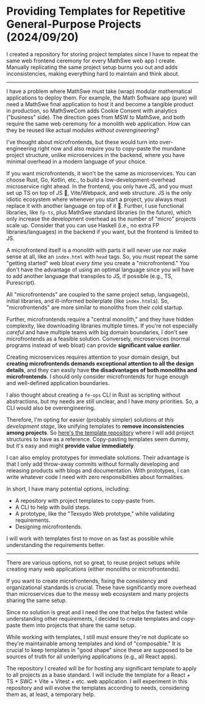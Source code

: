 <!-- Copyright (c) 2024 Tobias Briones. All rights reserved. -->
<!-- SPDX-License-Identifier: CC-BY-4.0 -->
<!-- This file is part of https://github.com/tobiasbriones/blog -->

# Providing Templates for Repetitive General-Purpose Projects (2024/09/20)

I created a repository for storing project templates since I have to repeat the
same web frontend ceremony for every MathSwe web app I create. Manually
replicating the same project setup burns you out and adds inconsistencies,
making everything hard to maintain and think about.

---

I have a problem where MathSwe must take (wrap) modular mathematical
applications to deploy them. For example, the Math Software app (pure) will need
a MathSwe final application to host it and become a tangible product in
production, so MathSweCom adds Cookie Consent with analytics ("business" side).
The direction goes from MSW to MathSwe, and both require the same web ceremony
for a monolith web application. How can they be reused like actual modules
*without overengineering*?

I've thought about microfrontends, but these would turn into over-engineering
right now and also require you to copy-paste the mundane project structure,
unlike microservices in the backend, where you have minimal overhead in a modern
language of your choice.

If you want microfrontends, it won't be the same as microservices. You can
choose Rust, Go, Kotlin, etc., to build a low-development-overhead microservice
right ahead. In the frontend, you only have JS, and you must set up TS on top of
JS 🫠, Vite/Webpack, and web structure. JS is the only idiotic ecosystem where
whenever you start a project, you always must replace it with another language
on top of it 🤡. Further, I use functional libraries, like `fp-ts`, plus MathSwe
standard libraries (in the future), which only increase the development overhead
as the number of "micro" projects scale up. Consider that you can use Haskell
(i.e., no extra FP libraries/languages) in the backend if you want, but the
frontend is limited to JS.

A microfrontend itself is a monolith with parts it will never use nor make sense
at all, like an `index.html` with `head` tags. So, you must repeat the same
"getting started" web bloat *every time* you create a "microfrontend." You don't
have the advantage of using an optimal language since you will have to add
another language that transpiles to JS, if possible (e.g., TS, Purescript).

All "microfrontends" are coupled to the same project setup, language(s), initial
libraries, and ill-informed boilerplate (like `index.html`s). So,
"microfrontends" are more similar to monoliths from their cold startup.

Further, microfrontends require a "central monolith," and they have hidden
complexity, like downloading libraries multiple times. If you're not especially
*careful* and have multiple teams with big domain boundaries, I don't see
microfrontends as a feasible solution. Conversely, microservices (normal
programs instead of web bloat) can provide **significant value *earlier***.

Creating microservices requires attention to your domain design, but **creating
microfrontends demands exceptional attention to all the design details**, and
they can easily have **the disadvantages of both monoliths and microfrontends**.
I should only consider microfrontends for huge enough and well-defined
application boundaries.

I also thought about creating a `fe-ops` CLI in Rust as scripting without
abstractions, but my needs are still unclear, and I have *many*
priorities. So, a CLI would also be overengineering.

Therefore, I'm opting for easier (probably simpler) solutions *at this
development stage*, like unifying templates to **remove inconsistencies among
projects**. So
[here's the template repository](https://github.com/mathswe-ops/templates)
where I will add project structures to have as a reference. Copy-pasting
templates seem dummy, but it's easy and might **provide value immediately**.

I can also employ prototypes for immediate solutions. Their advantage is that I
only add throw-away commits without formally developing and releasing products
with blogs and documentation. With prototypes, I can write whatever code I need
with zero responsibilities about formalities.

In short, I have many potential options, including:

- A repository with project templates to copy-paste from.
- A CLI to help with build steps.
- A prototype, like the "Texsydo Web prototype," while validating requirements.
- Designing microfrontends.

I will work with templates first to move on as fast as possible while
understanding the requirements better.

---

There are various options, not so great, to reuse project setups while creating
many web applications (either monoliths or microfrontends).

If you want to create microfrontends, fixing the consistency and organizational
standards is crucial. These have significantly more overhead than microservices
due to the messy web ecosystem and many projects sharing the same setup.

Since no solution is great and I need the one that helps the fastest while
understanding other requirements, I decided to create templates and copy-paste
them into projects that share the same setup.

While working with templates, I still must ensure they're not duplicate so
they're maintainable among templates and kind of "composable." It is crucial to
keep templates in "good shape" since these are supposed to be sources of truth
for all underlying applications (e.g., all React apps).

The repository I created will be for hosting any significant template to apply
to all projects as a base standard. I will include the template for a React +
TS + SWC + Vite + Vitest + etc. web application. I will experiment in this
repository and will evolve the templates according to needs, considering them
as, at least, a temporary help.
